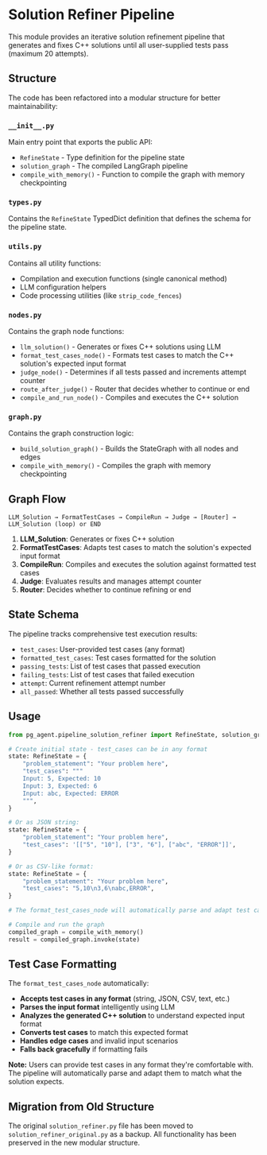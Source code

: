 # Solution Refiner Pipeline

This module provides an iterative solution refinement pipeline that generates and fixes C++ solutions until all user-supplied tests pass (maximum 20 attempts).

## Structure

The code has been refactored into a modular structure for better maintainability:

### `__init__.py`
Main entry point that exports the public API:
- `RefineState` - Type definition for the pipeline state
- `solution_graph` - The compiled LangGraph pipeline
- `compile_with_memory()` - Function to compile the graph with memory checkpointing

### `types.py`
Contains the `RefineState` TypedDict definition that defines the schema for the pipeline state.

### `utils.py`
Contains all utility functions:
- Compilation and execution functions (single canonical method)
- LLM configuration helpers
- Code processing utilities (like `strip_code_fences`)

### `nodes.py`
Contains the graph node functions:
- `llm_solution()` - Generates or fixes C++ solutions using LLM
- `format_test_cases_node()` - Formats test cases to match the C++ solution's expected input format
- `judge_node()` - Determines if all tests passed and increments attempt counter
- `route_after_judge()` - Router that decides whether to continue or end
- `compile_and_run_node()` - Compiles and executes the C++ solution

### `graph.py`
Contains the graph construction logic:
- `build_solution_graph()` - Builds the StateGraph with all nodes and edges
- `compile_with_memory()` - Compiles the graph with memory checkpointing

## Graph Flow

```
LLM_Solution → FormatTestCases → CompileRun → Judge → [Router] → LLM_Solution (loop) or END
```

1. **LLM_Solution**: Generates or fixes C++ solution
2. **FormatTestCases**: Adapts test cases to match the solution's expected input format
3. **CompileRun**: Compiles and executes the solution against formatted test cases
4. **Judge**: Evaluates results and manages attempt counter
5. **Router**: Decides whether to continue refining or end

## State Schema

The pipeline tracks comprehensive test execution results:

- `test_cases`: User-provided test cases (any format)
- `formatted_test_cases`: Test cases formatted for the solution
- `passing_tests`: List of test cases that passed execution
- `failing_tests`: List of test cases that failed execution
- `attempt`: Current refinement attempt number
- `all_passed`: Whether all tests passed successfully

## Usage

```python
from pg_agent.pipeline_solution_refiner import RefineState, solution_graph, compile_with_memory

# Create initial state - test_cases can be in any format
state: RefineState = {
    "problem_statement": "Your problem here",
    "test_cases": """
    Input: 5, Expected: 10
    Input: 3, Expected: 6
    Input: abc, Expected: ERROR
    """,
}

# Or as JSON string:
state: RefineState = {
    "problem_statement": "Your problem here", 
    "test_cases": '[["5", "10"], ["3", "6"], ["abc", "ERROR"]]',
}

# Or as CSV-like format:
state: RefineState = {
    "problem_statement": "Your problem here",
    "test_cases": "5,10\n3,6\nabc,ERROR",
}

# The format_test_cases_node will automatically parse and adapt test cases to match the solution's format

# Compile and run the graph
compiled_graph = compile_with_memory()
result = compiled_graph.invoke(state)
```

## Test Case Formatting

The `format_test_cases_node` automatically:
- **Accepts test cases in any format** (string, JSON, CSV, text, etc.)
- **Parses the input format** intelligently using LLM
- **Analyzes the generated C++ solution** to understand expected input format
- **Converts test cases** to match this expected format
- **Handles edge cases** and invalid input scenarios
- **Falls back gracefully** if formatting fails

**Note:** Users can provide test cases in any format they're comfortable with. The pipeline will automatically parse and adapt them to match what the solution expects.

## Migration from Old Structure

The original `solution_refiner.py` file has been moved to `solution_refiner_original.py` as a backup. All functionality has been preserved in the new modular structure. 